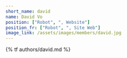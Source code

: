 ```yaml
---
short_name: david
name: David Vo
position: ["Robot", ", Website"]
position_fr: ["Robot", ", Site Web"]
image_link: /assets/images/members/david.jpg
---
```

{% tf authors/david.md %}